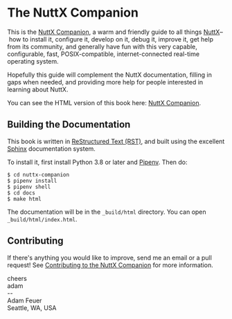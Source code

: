 # The NuttX Companion

This is the [NuttX Companion](https://nuttx-companion.readthedocs.io), a warm and friendly guide to all 
things [NuttX](https://nuttx.apache.org)– how to install it, configure it, develop on it, debug it, improve 
it, get help from its community, and generally have fun with this very capable, configurable,
fast, POSIX-compatible, internet-connected real-time operating system.

Hopefully this guide will complement the NuttX documentation, filling in gaps when needed, and
providing more help for people interested in learning about NuttX.

You can see the HTML version of this book here: [NuttX Companion](https://nuttx-companion.readthedocs.io).

## Building the Documentation

This book is written in [ReStructured Text (RST)](https://docutils.sourceforge.io/rst.html), and built using 
the excellent [Sphinx](https://www.sphinx-doc.org/) documentation system.

To install it, first install Python 3.8 or later and [Pipenv](https://pipenv-fork.readthedocs.io/en/latest/). 
Then do:

```
$ cd nuttx-companion
$ pipenv install
$ pipenv shell
$ cd docs
$ make html

```

The documentation will be in the `_build/html` directory. You can open `_build/html/index.html`.

## Contributing

If there's anything you would like to improve, send me an email or a pull request! See
[Contributing to the NuttX Companion](https://nuttx-companion.readthedocs.io/en/latest/user/contributing.html) 
for more information.

cheers <br>
adam <br>
-- <br>
Adam Feuer <br>
Seattle, WA, USA <br>
